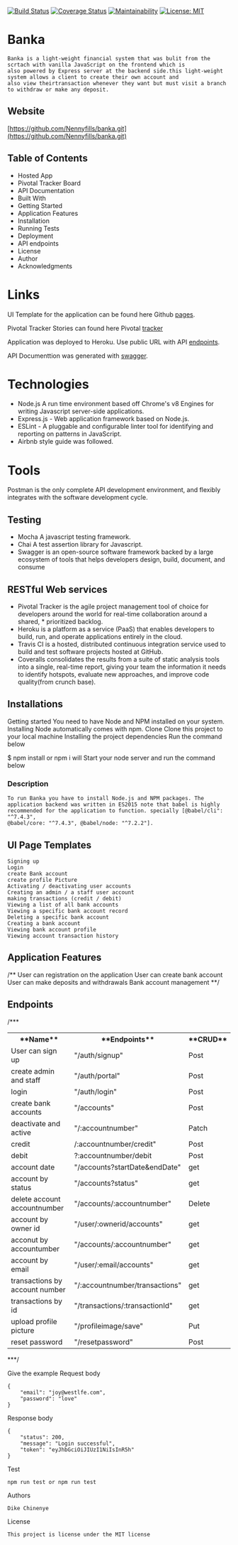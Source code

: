 [![Build Status](https://travis-ci.org/Nennyfills/banka.svg?branch=develop)](https://travis-ci.org/Nennyfills/banka)
[![Coverage Status](https://coveralls.io/repos/github/Nennyfills/banka/badge.svg?branch=develop&service=github)](https://coveralls.io/github/Nennyfills/banka?branch=develop) [![Maintainability](https://api.codeclimate.com/v1/badges/5ff27e94e53e0f0c3fd7/maintainability)](https://codeclimate.com/github/Nennyfills/banka/maintainability) [![License: MIT](https://img.shields.io/badge/License-MIT-yellow.svg)](https://opensource.org/licenses/MIT)

# Banka

    Banka is a light-weight financial system that was bulit from the scrtach with vanilla JavaScript on the frontend which is
    also powered by Express server at the backend side.this light-weight system allows a client to create their own account and 
    also view theirtransaction whenever they want but must visit a branch to withdraw or make any deposit.

## Website

[https://github.com/Nennyfills/banka.git](https://github.com/Nennyfills/banka.git)

## Table of Contents

*   Hosted App
*   Pivotal Tracker Board
*   API Documentation
*   Built With
*   Getting Started
*   Application Features
*   Installation
*   Running Tests
*   Deployment
*   API endpoints
*   License
*   Author
*   Acknowledgments

# Links

UI Template for the application can be found here Github [pages](https://nennyfills.github.io/banka/).

Pivotal Tracker Stories can found here Pivotal [tracker](https://www.pivotaltracker.com/n/projects/2320187)

Application was deployed to Heroku. Use public URL with API [endpoints](https://banka-nenny.herokuapp.com/).

API Documenttion was generated with <a href="https://app.swaggerhub.com/apis-docs/Nennyfills/banka/1.0.0">swagger</a>.

# Technologies

*   Node.js A run time environment based off Chrome's v8 Engines for writing Javascript server-side applications.
*   Express.js - Web application framework based on Node.js.
*   ESLint - A pluggable and configurable linter tool for identifying and reporting on patterns in JavaScript.
*   Airbnb style guide was followed.

# Tools

Postman is the only complete API development environment, and flexibly integrates with the software development cycle.

## Testing

*   Mocha A javascript testing framework.
*   Chai A test assertion library for Javascript.
*   Swagger is an open-source software framework backed by a large ecosystem of tools that helps developers design, build, document, and consume

## RESTful Web services

*   Pivotal Tracker is the agile project management tool of choice for developers around the world for real-time collaboration around a shared, * prioritized backlog.
*   Heroku is a platform as a service (PaaS) that enables developers to build, run, and operate applications entirely in the cloud.
*   Travis CI is a hosted, distributed continuous integration service used to build and test software projects hosted at GitHub.
*   Coveralls consolidates the results from a suite of static analysis tools into a single, real-time report, giving your team the information it needs to identify hotspots, evaluate new approaches, and improve code quality(from crunch base).

## Installations

Getting started You need to have Node and NPM installed on your system. Installing Node automatically comes with npm. Clone Clone this project to your local machine Installing the project dependencies Run the command below

$ npm install or npm i will Start your node server and run the command below

### Description

    To run Banka you have to install Node.js and NPM packages. The application backend was written in ES2015 note that babel is highly recommended for the application to function. specially [@babel/cli": "^7.4.3",
    @babel/core: "^7.4.3", @babel/node: "^7.2.2"].

## UI Page Templates

    Signing up
    Login
    create Bank account 
    create profile Picture
    Activating / deactivating user accounts
    Creating an admin / a staff user account
    making transactions (credit / debit)
    Viewing a list of all bank accounts
    Viewing a specific bank account record
    Deleting a specific bank account
    Creating a bank account
    Viewing bank account profile
    Viewing account transaction history

## Application Features

/** User can registration on the application User can create bank account User can make deposits and withdrawals Bank account management **/

## Endpoints

/***

<table class="tg">

<tbody>

<tr>

<th class="tg-yw4l">**Name**</th>

<th class="tg-yw4l">**Endpoints**</th>

<th class="tg-yw4l">**CRUD**</th>

</tr>

<tr>

<td class="tg-yw4l">User can sign up</td>

<td class="tg-yw4l">"/auth/signup"</td>

<td class="tg-yw4l">Post</td>

</tr>

<tr>

<td class="tg-yw4l">create admin and staff</td>

<td class="tg-yw4l">"/auth/portal"</td>

<td class="tg-yw4l">Post</td>

</tr>

<tr>

<td class="tg-yw4l">login</td>

<td class="tg-yw4l">"/auth/login"</td>

<td class="tg-yw4l">Post</td>

</tr>

<tr>

<td class="tg-yw4l">create bank accounts</td>

<td class="tg-yw4l">"/accounts"</td>

<td class="tg-yw4l">Post</td>

</tr>

<tr>

<td class="tg-yw4l">deactivate and active</td>

<td class="tg-yw4l">"/:accountnumber"</td>

<td class="tg-yw4l">Patch</td>

</tr>

<tr>

<td class="tg-yw4l">credit</td>

<td class="tg-yw4l">/:accountnumber/credit"</td>

<td class="tg-yw4l">Post</td>

</tr>

<tr>

<td class="tg-yw4l">debit</td>

<td class="tg-yw4l">?:accountnumber/debit</td>

<td class="tg-yw4l">Post</td>

</tr>

<tr>

<td class="tg-yw4l">account date</td>

<td class="tg-yw4l">"/accounts?startDate&endDate"</td>

<td class="tg-yw4l">get</td>

</tr>

<tr>

<td class="tg-yw4l">account by status</td>

<td class="tg-yw4l">"/accounts?status"</td>

<td class="tg-yw4l">get</td>

</tr>

<tr>

<td class="tg-yw4l">delete account accountnumber</td>

<td class="tg-yw4l">"/accounts/:accountnumber"</td>

<td class="tg-yw4l">Delete</td>

</tr>

<tr>

<td class="tg-yw4l">account by owner id</td>

<td class="tg-yw4l">"/user/:ownerid/accounts"</td>

<td class="tg-yw4l">get</td>

</tr>

<tr>

<td class="tg-yw4l">acconut by accountumber</td>

<td class="tg-yw4l">"/accounts/:accountnumber"</td>

<td class="tg-yw4l">get</td>

</tr>

<tr>

<td class="tg-yw4l">account by email</td>

<td class="tg-yw4l">"/user/:email/accounts"</td>

<td class="tg-yw4l">get</td>

</tr>

<tr>

<td class="tg-yw4l">transactions by account number</td>

<td class="tg-yw4l">"/:accountnumber/transactions"</td>

<td class="tg-yw4l">get</td>

</tr>

<tr>

<td class="tg-yw4l">transactions by id</td>

<td class="tg-yw4l">"/transactions/:transactionId"</td>

<td class="tg-yw4l">get</td>

</tr>

<tr>

<td class="tg-yw4l">upload profile picture</td>

<td class="tg-yw4l">"/profileimage/save"</td>

<td class="tg-yw4l">Put</td>

</tr>

<tr>

<td class="tg-yw4l">reset password</td>

<td class="tg-yw4l">"/resetpassword"</td>

<td class="tg-yw4l">Post</td>

</tr>

</tbody>

</table>

***/

Give the example Request body

    {
    	"email": "joy@westlfe.com",
    	"password": "love"
    }

Response body

    {
        "status": 200,
        "message": "Login successful",
        "token": "eyJhbGciOiJIUzI1NiIsInR5h"
    }

Test

    npm run test or npm run test

Authors

    Dike Chinenye 

License

    This project is license under the MIT license
